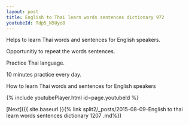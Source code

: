 ```yaml
---
layout: post
title: English to Thai learn words sentences dictionary 972 
youtubeId: Tdp5_N5Uyo8
---
```

 
 
Helps to learn Thai words and sentences for English speakers.

Opportunitiy to repeat the words sentences. 

Practice Thai language. 
 
10 minutes practice every day. 
 
How to learn Thai words and sentences for English speakers 
 
{% include youtubePlayer.html id=page.youtubeId %}
 
 
[Next]({{ site.baseurl }}{% link  split2/_posts/2015-08-09-English to thai learn words sentences dictionary 1207 .md%})
 
